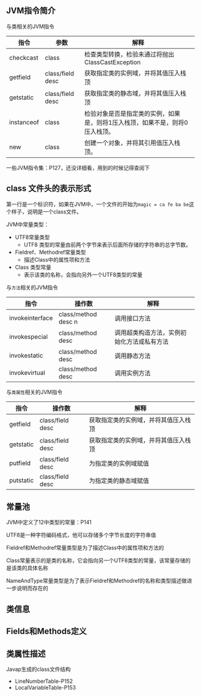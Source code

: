JVM指令简介
------------
与类相关的JVM指令

指令  |参数  |解释
---   |---   |---
checkcast  | class  |检查类型转换，检验未通过将抛出 ClassCastException
getfield  |class/field desc |获取指定类的实例域，并将其值压入栈顶
getstatic |class/field desc |获取指定类的静态域，并将其值压入栈顶
instanceof|class            |检验对象是否是指定类的实例，如果是，则将1压入栈顶，如果不是，则将0压入栈顶。
new       |class            |创建一个对象，并将其引用值压入栈顶。

一些JVM指令集：P127，还没详细看，用到的时候记得查阅下

class 文件头的表示形式
-----------------
第一行是一个标识符，如果在JVM中，一个文件的开始为`magic = ca fe ba be`这个样子，说明是一个class文件。

JVM中常量类型：

* UTF8常量类型
	* UTF8 类型的常量由前两个字节来表示后面所存储的字符串的总字节数。
* Fieldref、Methodref常量类型
	* 描述Class中的属性项和方法
* Class 类型常量
	* 表示该类的名称，会指向另外一个UTF8类型的常量



与`方法`相关的JVM指令

指令  |操作数  |解释
---  |---|----
invokeinterface  |class/method desc n  |调用接口方法
invokespecial    |class/method desc    |调用超类构造方法，实例初始化方法或私有方法
invokestatic     |class/method desc    |调用静态方法
invokevirtual    |class/method desc    |调用实例方法

与`类属性`相关的JVM指令

指令  |操作数  |解释  
----|--|--
getfield  |class/field desc  |获取指定类的实例域，并将其值压入栈顶
getstatic |class/field desc |获取指定类的实例域，并将其值压入栈顶
putfield  |class/field desc |为指定类的实例域赋值
putstatic |class/field desc |为指定类的静态域赋值

常量池
---------
JVM中定义了12中类型的常量：P141

UTF8是一种字符编码格式，他可以存储多个字节长度的字符串值

Fieldref和Methodref常量类型是为了描述Class中的属性项和方法的

Class常量表示的是类的名称，它会指向另一个UTF8类型的常量，该常量存储的是该类的具体名称

NameAndType常量类型是为了表示Fieldref和Methodref的名称和类型描述做进一步说明而存在的

类信息
------
Fields和Methods定义
-----
类属性描述
----------
Javap生成的class文件结构

* LineNumberTable-P152
* LocalVariableTable-P153

